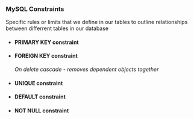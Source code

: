 ### MySQL Constraints  
Specific rules or limits that we define in our tables to outline relationships between differrent tables in our database

- #### PRIMARY KEY constraint

- #### FOREIGN KEY constraint
    *On delete cascade - removes dependent objects together*
- #### UNIQUE constraint

- #### DEFAULT constraint

- #### NOT NULL constraint